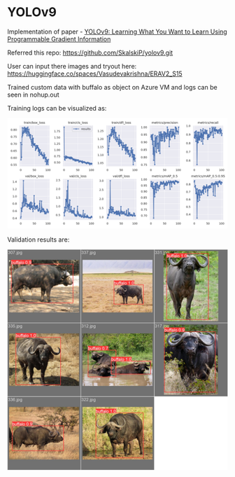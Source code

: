 # YOLOv9

Implementation of paper - [YOLOv9: Learning What You Want to Learn Using Programmable Gradient Information](https://arxiv.org/abs/2402.13616)

Referred this repo: https://github.com/SkalskiP/yolov9.git

User can input there images and tryout here: https://huggingface.co/spaces/Vasudevakrishna/ERAV2_S15


Trained custom data with buffalo as object on Azure VM and logs can be seen in nohup.out


Training logs can be visualized as:

![Results](runs/results.png)


Validation results are:

![Validation ](runs/val_batch1_pred.jpg)
